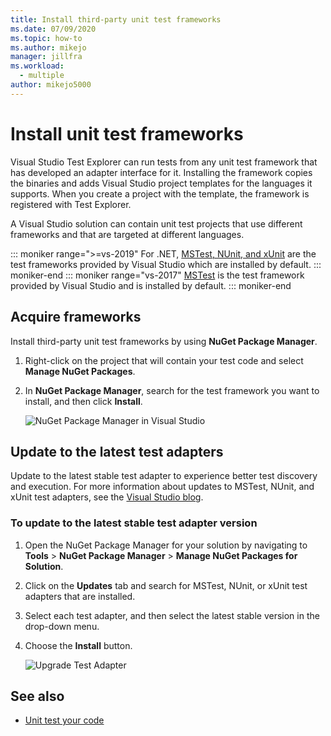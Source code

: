 ```yaml
---
title: Install third-party unit test frameworks
ms.date: 07/09/2020
ms.topic: how-to
ms.author: mikejo
manager: jillfra
ms.workload: 
  - multiple
author: mikejo5000
---
```

# Install unit test frameworks

Visual Studio Test Explorer can run tests from any unit test framework that has developed an adapter interface for it. Installing the framework copies the binaries and adds Visual Studio project templates for the languages it supports. When you create a project with the template, the framework is registered with Test Explorer.

A Visual Studio solution can contain unit test projects that use different frameworks and that are targeted at different languages.

::: moniker range=">=vs-2019"
For .NET, [MSTest, NUnit, and xUnit](getting-started-with-unit-testing.md) are the test frameworks provided by Visual Studio which are installed by default.
::: moniker-end
::: moniker range="vs-2017"
[MSTest](getting-started-with-unit-testing.md) is the test framework provided by Visual Studio and is installed by default.
::: moniker-end

## Acquire frameworks

Install third-party unit test frameworks by using **NuGet Package Manager**.

1. Right-click on the project that will contain your test code and select **Manage NuGet Packages**.

2. In **NuGet Package Manager**, search for the test framework you want to install, and then click **Install**.

   ![NuGet Package Manager in Visual Studio](media/vs-2019/nuget-package-manager.png)

## Update to the latest test adapters

Update to the latest stable test adapter to experience better test discovery and execution. For more information about updates to MSTest, NUnit, and xUnit test adapters, see the [Visual Studio blog](https://devblogs.microsoft.com/visualstudio/test-experience-improvements/).

### To update to the latest stable test adapter version

1. Open the NuGet Package Manager for your solution by navigating to **Tools** > **NuGet Package Manager** > **Manage NuGet Packages for Solution**.

2. Click on the **Updates** tab and search for MSTest, NUnit, or xUnit test adapters that are installed.

3. Select each test adapter, and then select the latest stable version in the drop-down menu.

4. Choose the **Install** button.

   ![Upgrade Test Adapter](media/install-adapter-upgrade.png)

## See also

- [Unit test your code](../test/unit-test-your-code.md)
